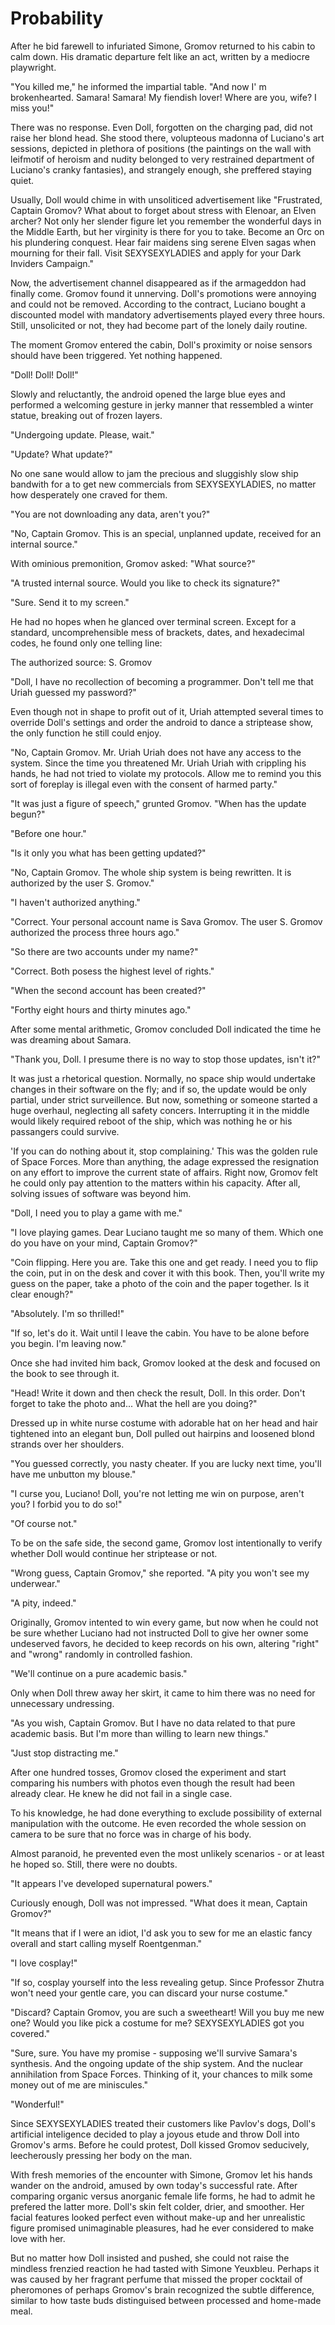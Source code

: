 # Probability

After he bid farewell to infuriated Simone, Gromov returned to his cabin to calm down. His dramatic departure felt like an act, written by a mediocre playwright.

"You killed me," he informed the impartial table. "And now I' m brokenhearted. Samara! Samara! My fiendish lover! Where are you, wife? I miss you!"

There was no response. Even Doll, forgotten on the charging pad, did not raise her blond head. She stood there, volupteous madonna of Luciano's art sessions, depicted in plethora of positions (the paintings on the wall with leifmotif of heroism and nudity belonged to very restrained department of Luciano's cranky fantasies), and strangely enough, she preffered staying quiet.

Usually, Doll would chime in with unsoliticed advertisement like "Frustrated, Captain Gromov? What about to forget about stress with Elenoar, an Elven archer? Not only her slender figure let you remember the wonderful days in the Middle Earth, but her virginity is there for you to take. Become an Orc on his plundering conquest. Hear fair maidens sing serene Elven sagas when mourning for their fall. Visit SEXYSEXYLADIES and apply for your Dark Inviders Campaign."

Now, the advertisement channel disappeared as if the armageddon had finally come. Gromov found it unnerving. Doll's promotions were annoying and could not be removed. According to the contract, Luciano bought a discounted model with mandatory advertisements played every three hours. Still, unsolicited or not, they had become part of the lonely daily routine.

The moment Gromov entered the cabin, Doll's proximity or noise sensors should have been triggered. Yet nothing happened.

"Doll! Doll! Doll!"

Slowly and reluctantly, the android opened the large blue eyes and performed a welcoming gesture in jerky manner that ressembled a winter statue, breaking out of frozen layers.

"Undergoing update. Please, wait."

"Update? What update?"

No one sane would allow to jam the precious and sluggishly slow ship bandwith for a to get new commercials from SEXYSEXYLADIES, no matter how desperately one craved for them.

"You are not downloading any data, aren't you?"

"No, Captain Gromov. This is an special, unplanned update, received for an internal source."

With ominious premonition, Gromov asked: "What source?"

"A trusted internal source. Would you like to check its signature?"

"Sure. Send it to my screen."

He had no hopes when he glanced over terminal screen. Except for a standard, uncomprehensible mess of brackets, dates, and hexadecimal codes, he found only one telling line:

The authorized source: S. Gromov

"Doll, I have no recollection of becoming a programmer. Don't tell me that Uriah guessed my password?"

Even though not in shape to profit out of it, Uriah attempted several times to override Doll's settings and order the android to dance a striptease show, the only function he still could enjoy.

"No, Captain Gromov. Mr. Uriah Uriah does not have any access to the system. Since the time you threatened Mr. Uriah Uriah with crippling his hands, he had not tried to violate my protocols. Allow me to remind you this sort of foreplay is illegal even with the consent of harmed party."

"It was just a figure of speech," grunted Gromov. "When has the update begun?"

"Before one hour."

"Is it only you what has been getting updated?"

"No, Captain Gromov. The whole ship system is being rewritten. It is authorized by the user S. Gromov."

"I haven't authorized anything."

"Correct. Your personal account name is Sava Gromov. The user S. Gromov authorized the process three hours ago."

"So there are two accounts under my name?"

"Correct. Both posess the highest level of rights."

"When the second account has been created?"

"Forthy eight hours and thirty minutes ago."

After some mental arithmetic, Gromov concluded Doll indicated the time he was dreaming about Samara.

"Thank you, Doll. I presume there is no way to stop those updates, isn't it?"

It was just a rhetorical question. Normally, no space ship would undertake changes in their software on the fly; and if so, the update would be only partial,  under strict surveillence. But now, something or someone started a huge overhaul, neglecting all safety concers. Interrupting it in the middle would likely required reboot of the ship, which was nothing he or his passangers could survive.

'If you can do nothing about it, stop complaining.' This was the golden rule of Space Forces. More than anything, the adage expressed the resignation on any effort to improve the current state of affairs. Right now, Gromov felt he could only pay attention to the matters within his capacity. After all, solving issues of software was beyond him.

"Doll, I need you to play a game with me."

"I love playing games. Dear Luciano taught me so many of them. Which one do you have on your mind, Captain Gromov?"

"Coin flipping. Here you are. Take this one and get ready. I need you to flip the coin, put in on the desk and cover it with this book. Then, you'll write my guess on the paper, take a photo of the coin and the paper together. Is it clear enough?"

"Absolutely. I'm so thrilled!"

"If so, let's do it. Wait until I leave the cabin. You have to be alone before you begin. I'm leaving now."

Once she had invited him back, Gromov looked at the desk and focused on the book to see through it.

"Head! Write it down and then check the result, Doll. In this order. Don't forget to take the photo and... What the hell are you doing?"

Dressed up in white nurse costume with adorable hat on her head and hair tightened into an elegant bun, Doll pulled out hairpins and loosened blond strands over her shoulders.

"You guessed correctly, you nasty cheater. If you are lucky next time, you'll have me unbutton my blouse."

"I curse you, Luciano! Doll, you're not letting me win on purpose, aren't you? I forbid you to do so!"

"Of course not."

To be on the safe side, the second game, Gromov lost intentionally to verify whether Doll would continue her striptease or not.

"Wrong guess, Captain Gromov," she reported. "A pity you won't see my underwear."

"A pity, indeed."

Originally, Gromov intented to win every game, but now when he could not be sure whether Luciano had not instructed Doll to give her owner some undeserved favors, he decided to keep records on his own, altering "right" and "wrong" randomly in controlled fashion.

"We'll continue on a pure academic basis."

Only when Doll threw away her skirt, it came to him there was no need for unnecessary undressing.

"As you wish, Captain Gromov. But I have no data related to that pure academic basis. But I'm more than willing to learn new things."

"Just stop distracting me."

After one hundred tosses, Gromov closed the experiment and start comparing his numbers with photos even though the result had been already clear. He knew he did not fail in a single case.

To his knowledge, he had done everything to exclude possibility of external manipulation with the outcome. He even recorded the whole session on camera to be sure that no force was in charge of his body.

Almost paranoid, he prevented even the most unlikely scenarios - or at least he hoped so. Still, there were no doubts.

"It appears I've developed supernatural powers."

Curiously enough, Doll was not impressed. "What does it mean, Captain Gromov?"

"It means that if I were an idiot, I'd ask you to sew for me an elastic fancy overall and start calling myself Roentgenman."

"I love cosplay!"

"If so, cosplay yourself into the less revealing getup. Since Professor Zhutra won't need your gentle care, you can discard your nurse costume."

"Discard? Captain Gromov, you are such a sweetheart! Will you buy me new one? Would you like pick a costume for me? SEXYSEXYLADIES got you covered."

"Sure, sure. You have my promise - supposing we'll survive Samara's synthesis. And the ongoing update of the ship system. And the nuclear annihilation from Space Forces. Thinking of it, your chances to milk some money out of me are miniscules."

"Wonderful!"

Since SEXYSEXYLADIES treated their customers like Pavlov's dogs, Doll's artificial inteligence decided to play a joyous etude and throw Doll into Gromov's arms. Before he could protest, Doll kissed Gromov seducively, leecherously pressing her body on the man.

With fresh memories of the encounter with Simone, Gromov let his hands wander on the android, amused by own today's successful rate. After comparing organic versus anorganic female life forms, he had to admit he prefered the latter more. Doll's skin felt colder, drier, and smoother. Her facial features looked perfect even without make-up and her unrealistic figure promised unimaginable pleasures, had he ever considered to make love with her.

But no matter how Doll insisted and pushed, she could not raise the mindless frenzied reaction he had tasted with Simone Yeuxbleu. Perhaps it was caused by her fragrant perfume that missed the proper cocktail of pheromones of perhaps Gromov's brain recognized the subtle difference, similar to how taste buds distinguised between processed and home-made meal.
